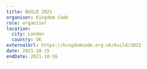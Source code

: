 ```yaml
---
title: BUILD 2021
organiser: Kingdom Code
role: organiser
location:
  city: London
  country: UK
externalUrl: https://kingdomcode.org.uk/build/2021
date: 2021-10-15
endDate: 2021-10-16
---
```

